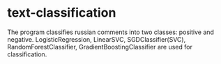 # text-classification
The program classifies russian comments into two classes: positive and negative.
LogisticRegression, LinearSVC, SGDClassifier(SVC), RandomForestClassifier, GradientBoostingClassifier are used for classification.